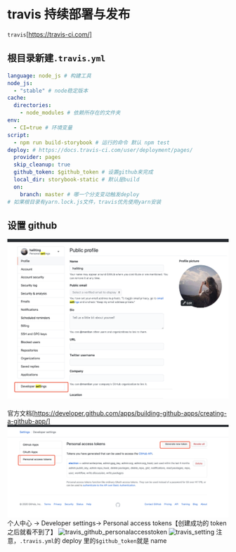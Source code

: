 # travis 持续部署与发布

`travis`[https://travis-ci.com/]

## 根目录新建`.travis.yml`

```yml
language: node_js # 构建工具
node_js:
  - "stable" # node稳定版本
cache:
  directories:
    - node_modules # 依赖所存在的文件夹
env:
  - CI=true # 环境变量
script:
  - npm run build-storybook # 运行的命令 默认 npm test
deploy: # https://docs.travis-ci.com/user/deployment/pages/
  provider: pages
  skip_cleanup: true
  github_token: $github_token # 设置github来完成
  local_dir: storybook-static # 默认是build
  on:
    branch: master # 哪一个分支变动触发deploy
# 如果根目录有yarn.lock.js文件，travis优先使用yarn安装
```

## 设置 github

![travis_github_developerSettings](./img/travis_github_developerSettings.png)

####

官方文档[https://developer.github.com/apps/building-github-apps/creating-a-github-app/]
![travis_github_generatenewtoken](./img/travis_github_generatenewtoken.png)
个人中心 -> Developer settings-> Personal access tokens【创建成功的 token 之后就看不到了】
![travis_github_personalaccesstoken](travis_github_personalaccesstoken.jpg)
![travis_setting](travis_setting.jpg)
注意，`.travis.yml`的 deploy 里的`$github_token`就是 name
